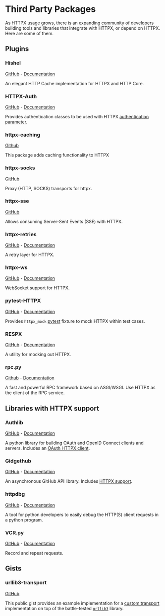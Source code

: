 # Third Party Packages

As HTTPX usage grows, there is an expanding community of developers building tools and libraries that integrate with HTTPX, or depend on HTTPX. Here are some of them.

<!-- NOTE: Entries are alphabetised. -->

## Plugins

### Hishel

[GitHub](https://github.com/karpetrosyan/hishel) - [Documentation](https://hishel.com/)

An elegant HTTP Cache implementation for HTTPX and HTTP Core.

### HTTPX-Auth

[GitHub](https://github.com/Colin-b/httpx_auth) - [Documentation](https://colin-b.github.io/httpx_auth/)

Provides authentication classes to be used with HTTPX [authentication parameter](advanced/authentication.md#customizing-authentication).

### httpx-caching

[Github](https://github.com/johtso/httpx-caching)

This package adds caching functionality to HTTPX

### httpx-socks

[GitHub](https://github.com/romis2012/httpx-socks)

Proxy (HTTP, SOCKS) transports for httpx.

### httpx-sse

[GitHub](https://github.com/florimondmanca/httpx-sse)

Allows consuming Server-Sent Events (SSE) with HTTPX.

### httpx-retries

[GitHub](https://github.com/will-ockmore/httpx-retries) - [Documentation](https://will-ockmore.github.io/httpx-retries/)

A retry layer for HTTPX.

### httpx-ws

[GitHub](https://github.com/frankie567/httpx-ws) - [Documentation](https://frankie567.github.io/httpx-ws/)

WebSocket support for HTTPX.

### pytest-HTTPX

[GitHub](https://github.com/Colin-b/pytest_httpx) - [Documentation](https://colin-b.github.io/pytest_httpx/)

Provides `httpx_mock` [pytest](https://docs.pytest.org/en/latest/) fixture to mock HTTPX within test cases.

### RESPX

[GitHub](https://github.com/lundberg/respx) - [Documentation](https://lundberg.github.io/respx/)

A utility for mocking out HTTPX.

### rpc.py

[Github](https://github.com/abersheeran/rpc.py) - [Documentation](https://github.com/abersheeran/rpc.py#rpcpy)

A fast and powerful RPC framework based on ASGI/WSGI. Use HTTPX as the client of the RPC service.

## Libraries with HTTPX support

### Authlib

[GitHub](https://github.com/lepture/authlib) - [Documentation](https://docs.authlib.org/en/latest/)

A python library for building OAuth and OpenID Connect clients and servers. Includes an [OAuth HTTPX client](https://docs.authlib.org/en/latest/client/httpx.html).

### Gidgethub

[GitHub](https://github.com/brettcannon/gidgethub) - [Documentation](https://gidgethub.readthedocs.io/en/latest/index.html)

An asynchronous GitHub API library. Includes [HTTPX support](https://gidgethub.readthedocs.io/en/latest/httpx.html).

### httpdbg

[GitHub](https://github.com/cle-b/httpdbg) - [Documentation](https://httpdbg.readthedocs.io/)

A tool for python developers to easily debug the HTTP(S) client requests in a python program.

### VCR.py

[GitHub](https://github.com/kevin1024/vcrpy) - [Documentation](https://vcrpy.readthedocs.io/)

Record and repeat requests.

## Gists

### urllib3-transport

[GitHub](https://gist.github.com/florimondmanca/d56764d78d748eb9f73165da388e546e)

This public gist provides an example implementation for a [custom transport](advanced/transports.md#custom-transports) implementation on top of the battle-tested [`urllib3`](https://urllib3.readthedocs.io) library.
